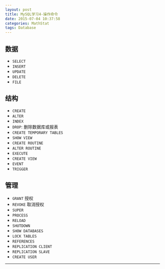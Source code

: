 ```yaml
---
layout: post
title: MySQL学习4-操作命令
date: 2015-07-04 10:37:58
categories: MathStat
tags: Database
---
```


## 数据

- `SELECT`
- `INSERT`
- `UPDATE`
- `DELETE`
- `FILE`

## 结构

- `CREATE`
- `ALTER`
- `INDEX`
- `DROP`: 删除数据库或报表
- `CREATE TEMPORARY TABLES`
- `SHOW VIEW`
- `CREATE ROUTINE`
- `ALTER ROUTINE`
- `EXECUTE`
- `CREATE VIEW`
- `EVENT`
- `TRIGGER`

## 管理

- `GRANT` 授权
- `REVOKE` 取消授权
- `SUPER`
- `PROCESS`
- `RELOAD`
- `SHUTDOWN`
- `SHOW DATABASES`
- `LOCK TABLES`
- `REFERENCES`
- `REPLICATION CLIENT`
- `REPLICATION SLAVE`
- `CREATE USER`

---
